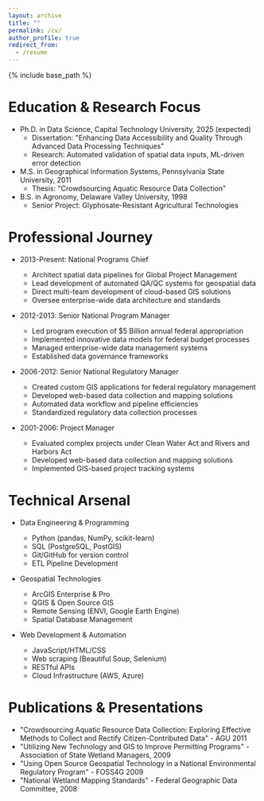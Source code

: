 ```yaml
---
layout: archive
title: ""
permalink: /cv/
author_profile: true
redirect_from:
  - /resume
---
```

{% include base_path %}

Education & Research Focus 
======
* Ph.D. in Data Science, Capital Technology University, 2025 (expected)
  * Dissertation: "Enhancing Data Accessibility and Quality Through Advanced Data Processing Techniques"
  * Research: Automated validation of spatial data inputs, ML-driven error detection
* M.S. in Geographical Information Systems, Pennsylvania State University, 2011
  * Thesis: "Crowdsourcing Aquatic Resource Data Collection"
* B.S. in Agronomy, Delaware Valley University, 1998
  * Senior Project: Glyphosate-Resistant Agricultural Technologies

Professional Journey 
======
* 2013-Present: National Programs Chief
  * Architect spatial data pipelines for Global Project Management
  * Lead development of automated QA/QC systems for geospatial data
  * Direct multi-team development of cloud-based GIS solutions
  * Oversee enterprise-wide data architecture and standards

* 2012-2013: Senior National Program Manager
  * Led program execution of $5 Billion annual federal appropriation
  * Implemented innovative data models for federal budget processes
  * Managed enterprise-wide data management systems
  * Established data governance frameworks

* 2006-2012: Senior National Regulatory Manager
  * Created custom GIS applications for federal regulatory management 
  * Developed web-based data collection and mapping solutions
  * Automated data workflow and pipeline efficiencies
  * Standardized regulatory data collection processes

* 2001-2006: Project Manager
  * Evaluated complex projects under Clean Water Act and Rivers and Harbors Act
  * Developed web-based data collection and mapping solutions
  * Implemented GIS-based project tracking systems

Technical Arsenal 
======
* Data Engineering & Programming
  * Python (pandas, NumPy, scikit-learn)
  * SQL (PostgreSQL, PostGIS)
  * Git/GitHub for version control
  * ETL Pipeline Development

* Geospatial Technologies
  * ArcGIS Enterprise & Pro
  * QGIS & Open Source GIS
  * Remote Sensing (ENVI, Google Earth Engine)
  * Spatial Database Management

* Web Development & Automation
  * JavaScript/HTML/CSS
  * Web scraping (Beautiful Soup, Selenium)
  * RESTful APIs
  * Cloud Infrastructure (AWS, Azure)

Publications & Presentations 
======
* "Crowdsourcing Aquatic Resource Data Collection: Exploring Effective Methods to Collect and Rectify Citizen-Contributed Data" - AGU 2011
* "Utilizing New Technology and GIS to Improve Permitting Programs" - Association of State Wetland Managers, 2009
* "Using Open Source Geospatial Technology in a National Environmental Regulatory Program" - FOSS4G 2009
* "National Wetland Mapping Standards" - Federal Geographic Data Committee, 2008

